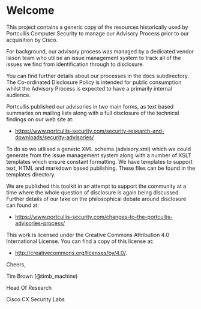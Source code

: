 # Welcome

This project contains a generic copy of the resources historically used by Portcullis Computer Security to manage our Advisory Process prior to our acquisition by Cisco.

For background, our advisory process was managed by a dedicated vendor liason team who utilise an issue management system to track all of the issues we find from identification through to disclosure.

You can find further details about our processes in the docs subdirectory. The Co-ordinated Disclosure Policy is intended for public consumption whilst the Advisory Process is expected to have a primarily internal audience.

Portcullis published our advisories in two main forms, as text based summaries on mailing lists along with a full disclosure of the technical findings on our web site at:

* https://www.portcullis-security.com/security-research-and-downloads/security-advisories/

To do so we utilised a generic XML schema (advisory.xml) which we could generate from the issue management system along with a number of XSLT templates which ensure constant formatting. We have templates to support text, HTML and markdown based publishing. These files can be found in the templates directory.

We are published this toolkit in an attempt to support the community at a time where the whole question of disclosure is again being discussed. Further details of our take on the philosophical debate around disclosure can found at:

* https://www.portcullis-security.com/changes-to-the-portcullis-advisories-process/

This work is licensed under the Creative Commons Attribution 4.0 International License. You can find a copy of this license at:

* http://creativecommons.org/licenses/by/4.0/.

Cheers,

Tim Brown (@timb_machine)

Head Of Research

Cisco CX Security Labs
